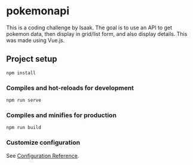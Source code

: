 # pokemonapi


This is a coding challenge by Isaak.
The goal is to use an API to get pokemon data, then display in grid/list form, and also display details. This was made using Vue.js.

## Project setup
```
npm install
```

### Compiles and hot-reloads for development
```
npm run serve
```

### Compiles and minifies for production
```
npm run build
```

### Customize configuration
See [Configuration Reference](https://cli.vuejs.org/config/).
